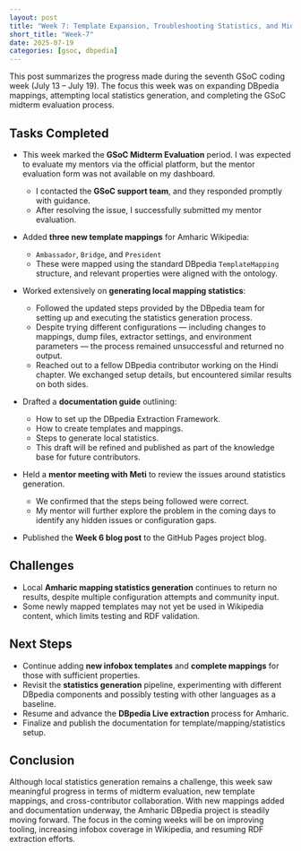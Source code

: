 ```yaml
---
layout: post
title: "Week 7: Template Expansion, Troubleshooting Statistics, and Midterm Evaluation"
short_title: "Week-7"
date: 2025-07-19
categories: [gsoc, dbpedia]
---
```


This post summarizes the progress made during the seventh GSoC coding week (July 13 – July 19). The focus this week was on expanding DBpedia mappings, attempting local statistics generation, and completing the GSoC midterm evaluation process.

<!--more-->

## Tasks Completed

- This week marked the **GSoC Midterm Evaluation** period. I was expected to evaluate my mentors via the official platform, but the mentor evaluation form was not available on my dashboard.  
  - I contacted the **GSoC support team**, and they responded promptly with guidance.
  - After resolving the issue, I successfully submitted my mentor evaluation.

- Added **three new template mappings** for Amharic Wikipedia:
  - `Ambassador`, `Bridge`, and `President`
  - These were mapped using the standard DBpedia `TemplateMapping` structure, and relevant properties were aligned with the ontology.

- Worked extensively on **generating local mapping statistics**:
  - Followed the updated steps provided by the DBpedia team for setting up and executing the statistics generation process.
  - Despite trying different configurations — including changes to mappings, dump files, extractor settings, and environment parameters — the process remained unsuccessful and returned no output.
  - Reached out to a fellow DBpedia contributor working on the Hindi chapter. We exchanged setup details, but encountered similar results on both sides.

- Drafted a **documentation guide** outlining:
  - How to set up the DBpedia Extraction Framework.
  - How to create templates and mappings.
  - Steps to generate local statistics.
  - This draft will be refined and published as part of the knowledge base for future contributors.

- Held a **mentor meeting with Meti** to review the issues around statistics generation.
  - We confirmed that the steps being followed were correct.
  - My mentor will further explore the problem in the coming days to identify any hidden issues or configuration gaps.

- Published the **Week 6 blog post** to the GitHub Pages project blog.

## Challenges

- Local **Amharic mapping statistics generation** continues to return no results, despite multiple configuration attempts and community input.
- Some newly mapped templates may not yet be used in Wikipedia content, which limits testing and RDF validation.

## Next Steps

- Continue adding **new infobox templates** and **complete mappings** for those with sufficient properties.
- Revisit the **statistics generation** pipeline, experimenting with different DBpedia components and possibly testing with other languages as a baseline.
- Resume and advance the **DBpedia Live extraction** process for Amharic.
- Finalize and publish the documentation for template/mapping/statistics setup.

## Conclusion

Although local statistics generation remains a challenge, this week saw meaningful progress in terms of midterm evaluation, new template mappings, and cross-contributor collaboration. With new mappings added and documentation underway, the Amharic DBpedia project is steadily moving forward. The focus in the coming weeks will be on improving tooling, increasing infobox coverage in Wikipedia, and resuming RDF extraction efforts.
